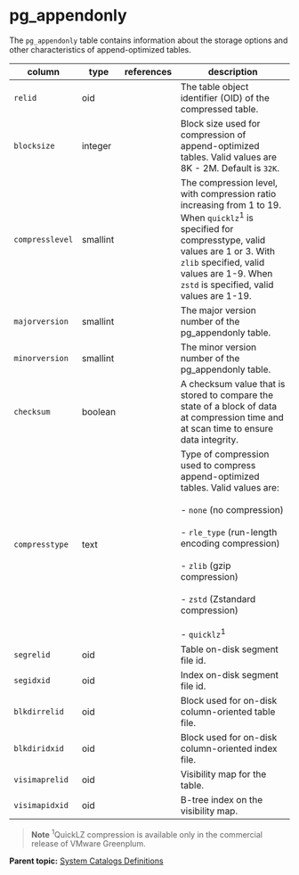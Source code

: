 # pg_appendonly 

The `pg_appendonly` table contains information about the storage options and other characteristics of append-optimized tables.

|column|type|references|description|
|------|----|----------|-----------|
|`relid`|oid| |The table object identifier \(OID\) of the compressed table.|
|`blocksize`|integer| |Block size used for compression of append-optimized tables. Valid values are 8K - 2M. Default is `32K`.|
|`compresslevel`|smallint| |The compression level, with compression ratio increasing from 1 to 19. When `quicklz`<sup>1</sup> is specified for compresstype, valid values are 1 or 3. With `zlib` specified, valid values are 1-9. When `zstd` is specified, valid values are 1-19.|
|`majorversion`|smallint| |The major version number of the pg\_appendonly table.|
|`minorversion`|smallint| |The minor version number of the pg\_appendonly table.|
|`checksum`|boolean| |A checksum value that is stored to compare the state of a block of data at compression time and at scan time to ensure data integrity.|
|`compresstype`|text| |Type of compression used to compress append-optimized tables. Valid values are:<br/><br/>-   `none` \(no compression\)<br/><br/>-   `rle_type` \(run-length encoding compression\)<br/><br/>-   `zlib` \(gzip compression\)<br/><br/>-   `zstd` \(Zstandard compression\)<br/><br/>-   `quicklz`<sup>1</sup>|
|`segrelid`|oid| |Table on-disk segment file id.|
|`segidxid`|oid| |Index on-disk segment file id.|
|`blkdirrelid`|oid| |Block used for on-disk column-oriented table file.|
|`blkdiridxid`|oid| |Block used for on-disk column-oriented index file.|
|`visimaprelid`|oid| |Visibility map for the table.|
|`visimapidxid`|oid| |B-tree index on the visibility map.|

> **Note** <sup>1</sup>QuickLZ compression is available only in the commercial release of VMware Greenplum.

**Parent topic:** [System Catalogs Definitions](../system_catalogs/catalog_ref-html.html)

